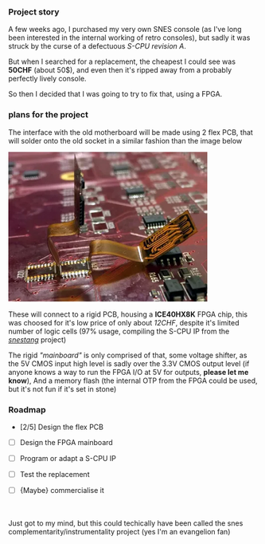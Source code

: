 ### Project story
A few weeks ago, I purchased my very own SNES console (as I've long been interested in the internal working of retro consoles), but sadly it was struck by the curse of a defectuous *S-CPU revision A*.

But when I searched for a replacement, the cheapest I could see was **50CHF** (about 50$), and even then it's ripped away from a probably perfectly lively console.

So then I decided that I was going to try to fix that, using a FPGA.

### plans for the project
The interface with the old motherboard will be made using 2 flex PCB, that will solder onto the old socket in a similar fashion than the image below

![Flex pcb replacement](/projects/snes-cpu/img/Flex-PCB-Rework-Alt.webp)

These will connect to a rigid PCB, housing a **ICE40HX8K** FPGA chip, this was choosed for it's low price of only about *12CHF*, despite it's limited number of logic cells (97% usage, compiling the S-CPU IP from the [*snestang*](https://github.com/nand2mario/snestang) project)

The rigid *"mainboard"* is only comprised of that, some voltage shifter, as the 5V CMOS input high level is sadly over the 3.3V CMOS output level (if anyone knows a way to run the FPGA I/O at 5V for outputs, **please let me know**), And a memory flash (the internal OTP from the FPGA could be used, but it's not fun if it's set in stone)

### Roadmap
- [2/5] Design the flex PCB
- [ ] Design the FPGA mainboard
- [ ] Program or adapt a S-CPU IP
- [ ] Test the replacement
- [ ] {Maybe} commercialise it



<br><br>
Just got to my mind, but this could techically have been called the snes complementarity/instrumentality project (yes I'm an evangelion fan)<br>